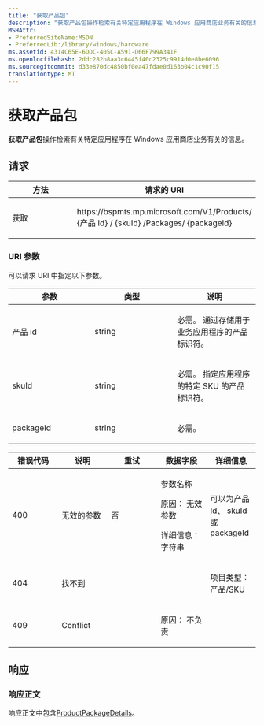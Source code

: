 ```yaml
---
title: "获取产品包"
description: "获取产品包操作检索有关特定应用程序在 Windows 应用商店业务有关的信息。"
MSHAttr:
- PreferredSiteName:MSDN
- PreferredLib:/library/windows/hardware
ms.assetid: 4314C65E-6DDC-405C-A591-D66F799A341F
ms.openlocfilehash: 2ddc282b8aa3c6445f40c2325c9914d0e8be6096
ms.sourcegitcommit: d33e870dc4850bf0ea47fdae0d163b04c1c90f15
translationtype: MT
---
```

# <a name="get-product-package"></a>获取产品包

**获取产品包**操作检索有关特定应用程序在 Windows 应用商店业务有关的信息。

## <a name="request"></a>请求

<table>
<colgroup>
<col width="50%" />
<col width="50%" />
</colgroup>
<thead>
<tr class="header">
<th>方法</th>
<th>请求的 URI</th>
</tr>
</thead>
<tbody>
<tr class="odd">
<td><p>获取</p></td>
<td><p>https://bspmts.mp.microsoft.com/V1/Products/ {产品 Id} / {skuId} /Packages/ {packageId}</p></td>
</tr>
</tbody>
</table>

 

### <a name="uri-parameters"></a>URI 参数

可以请求 URI 中指定以下参数。

<table>
<colgroup>
<col width="33%" />
<col width="33%" />
<col width="33%" />
</colgroup>
<thead>
<tr class="header">
<th>参数</th>
<th>类型</th>
<th>说明</th>
</tr>
</thead>
<tbody>
<tr class="odd">
<td><p>产品 id</p></td>
<td><p>string</p></td>
<td><p>必需。 通过存储用于业务应用程序的产品标识符。</p></td>
</tr>
<tr class="even">
<td><p>skuId</p></td>
<td><p>string</p></td>
<td><p>必需。 指定应用程序的特定 SKU 的产品标识符。</p></td>
</tr>
<tr class="odd">
<td><p>packageId</p></td>
<td><p>string</p></td>
<td><p>必需。</p></td>
</tr>
</tbody>
</table>
   

<table>
<colgroup>
<col width="20%" />
<col width="20%" />
<col width="20%" />
<col width="20%" />
<col width="20%" />
</colgroup>
<thead>
<tr class="header">
<th>错误代码</th>
<th>说明</th>
<th>重试</th>
<th>数据字段</th>
<th>详细信息</th>
</tr>
</thead>
<tbody>
<tr class="odd">
<td><p>400</p></td>
<td><p>无效的参数</p></td>
<td><p>否</p></td>
<td><p>参数名称</p>
<p>原因︰ 无效参数</p>
<p>详细信息︰ 字符串</p></td>
<td><p>可以为产品 Id、 skuId 或 packageId</p></td>
</tr>
<tr class="even">
<td><p>404</p></td>
<td><p>找不到</p></td>
<td></td>
<td></td>
<td><p>项目类型︰ 产品/SKU</p></td>
</tr>
<tr class="odd">
<td><p>409</p></td>
<td><p>Conflict</p></td>
<td></td>
<td><p>原因︰ 不负责</p></td>
<td></td>
</tr>
</tbody>
</table>


## <a name="response"></a>响应

### <a name="response-body"></a>响应正文

响应正文中包含[ProductPackageDetails](data-structures-windows-store-for-business.md#productpackagedetails)。

 






